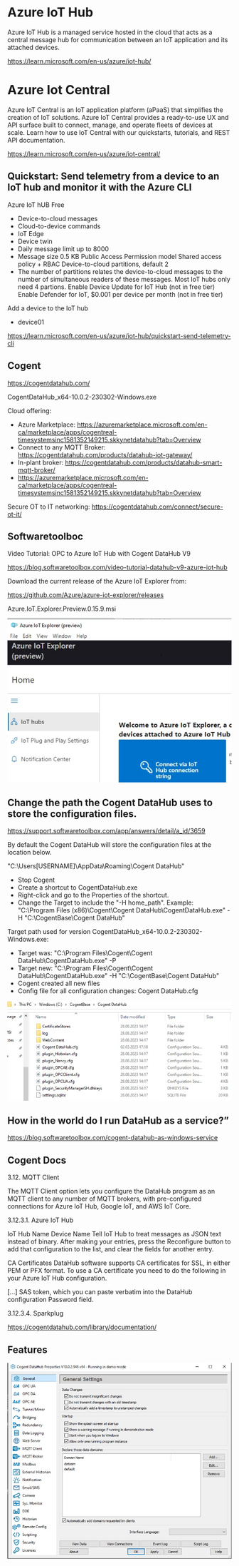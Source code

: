 # Azure IoT Hub

Azure IoT Hub is a managed service hosted in the cloud that acts as a central message hub for communication between an IoT application and its attached devices.

https://learn.microsoft.com/en-us/azure/iot-hub/

# Azure Iot Central

Azure IoT Central is an IoT application platform (aPaaS) that simplifies the creation of IoT solutions. Azure IoT Central provides a ready-to-use UX and API surface built to connect, manage, and operate fleets of devices at scale. Learn how to use IoT Central with our quickstarts, tutorials, and REST API documentation.

https://learn.microsoft.com/en-us/azure/iot-central/


## Quickstart: Send telemetry from a device to an IoT hub and monitor it with the Azure CLI

Azure IoT hUB
Free
* Device-to-cloud messages
* Cloud-to-device commands
* IoT Edge
* Device twin
* Daily message limit up to 8000
* Message size 0.5 KB
Public Access
Permission model Shared access policy + RBAC
Device-to-cloud partitions, default 2
* The number of partitions relates the device-to-cloud messages to the number of simultaneous readers of these messages. Most IoT hubs only need 4 partions.
Enable Device Update for IoT Hub (not in free tier)
Enable Defender for IoT, $0.001 per device per month (not in free tier)

Add a device to the IoT hub
* device01

https://learn.microsoft.com/en-us/azure/iot-hub/quickstart-send-telemetry-cli

## 

## Cogent

https://cogentdatahub.com/

CogentDataHub_x64-10.0.2-230302-Windows.exe

Cloud offering:

* Azure Marketplace: https://azuremarketplace.microsoft.com/en-ca/marketplace/apps/cogentreal-timesystemsinc1581352149215.skkynetdatahub?tab=Overview 
* Connect to any MQTT Broker: https://cogentdatahub.com/products/datahub-iot-gateway/ 
* In-plant broker: https://cogentdatahub.com/products/datahub-smart-mqtt-broker/ 
* https://azuremarketplace.microsoft.com/en-ca/marketplace/apps/cogentreal-timesystemsinc1581352149215.skkynetdatahub?tab=Overview


Secure OT to IT networking: https://cogentdatahub.com/connect/secure-ot-it/

## Softwaretoolboc

Video Tutorial: OPC to Azure IoT Hub with Cogent DataHub V9

https://blog.softwaretoolbox.com/video-tutorial-datahub-v9-azure-iot-hub

Download the current release of the Azure IoT Explorer from:

https://github.com/Azure/azure-iot-explorer/releases

Azure.IoT.Explorer.Preview.0.15.9.msi

![Azure Iot Explorer](https://github.com/spawnmarvel/quickguides/blob/main/iothub/images/hubconnect.jpg)

##  Change the path the Cogent DataHub uses to store the configuration files. 

https://support.softwaretoolbox.com/app/answers/detail/a_id/3659

By default the Cogent DataHub will store the configuration files at the location below.

"C:\Users\[USERNAME]\AppData\Roaming\Cogent DataHub"

* Stop Cogent
* Create a shortcut to CogentDataHub.exe
* Right-click and go to the Properties of the shortcut.
* Change the Target to include the "-H home_path".  Example: "C:\Program Files (x86)\Cogent\Cogent DataHub\CogentDataHub.exe" -H "C:\CogentBase\Cogent DataHub"

Target path used for version CogentDataHub_x64-10.0.2-230302-Windows.exe:
* Target was: "C:\Program Files\Cogent\Cogent DataHub\CogentDataHub.exe" -P
* Target new: "C:\Program Files\Cogent\Cogent DataHub\CogentDataHub.exe" -H "C:\CogentBase\Cogent DataHub"
* Cogent created all new files
* Config file for all configuration changes: Cogent DataHub.cfg

![Config](https://github.com/spawnmarvel/quickguides/blob/main/iothub/images/config.jpg)


## How in the world do I run DataHub as a service?”

https://blog.softwaretoolbox.com/cogent-datahub-as-windows-service


## Cogent Docs

3.12. MQTT Client

The MQTT Client option lets you configure the DataHub program as an MQTT client to any number of MQTT brokers, with pre-configured connections for Azure IoT Hub, Google IoT, and AWS IoT Core.


3.12.3.1. Azure IoT Hub

IoT Hub Name
Device Name
Tell IoT Hub to treat messages as JSON text instead of binary.
After making your entries, press the Reconfigure button to add that configuration to the list, and clear the fields for another entry. 

CA Certificates
DataHub software supports CA certificates for SSL, in either PEM or PFX format. To use a CA certificate you need to do the following in your Azure IoT Hub configuration.

[...] SAS token, which you can paste verbatim into the DataHub configuration Password field.

3.12.3.4. Sparkplug

https://cogentdatahub.com/library/documentation/


## Features

![Cogent features ](https://github.com/spawnmarvel/quickguides/blob/main/iothub/images/features.jpg)






